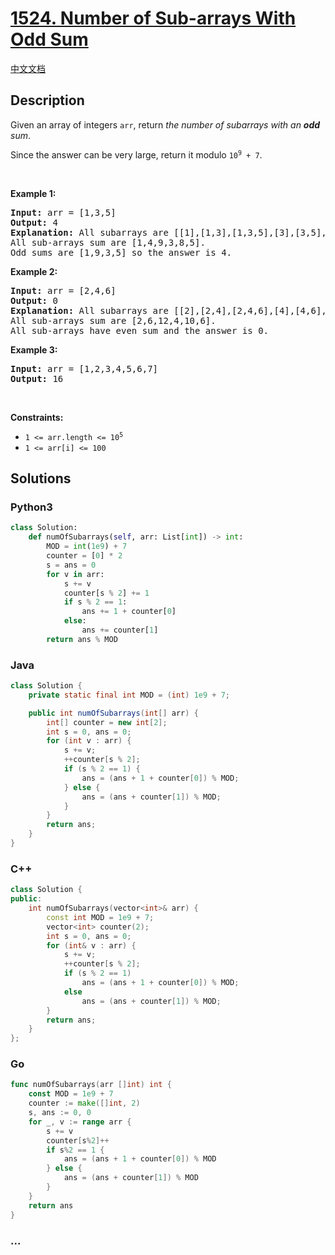 # [1524. Number of Sub-arrays With Odd Sum](https://leetcode.com/problems/number-of-sub-arrays-with-odd-sum)

[中文文档](/solution/1500-1599/1524.Number%20of%20Sub-arrays%20With%20Odd%20Sum/README.md)

## Description

<p>Given an array of integers <code>arr</code>, return <em>the number of subarrays with an <strong>odd</strong> sum</em>.</p>

<p>Since the answer can be very large, return it modulo <code>10<sup>9</sup> + 7</code>.</p>

<p>&nbsp;</p>
<p><strong class="example">Example 1:</strong></p>

<pre>
<strong>Input:</strong> arr = [1,3,5]
<strong>Output:</strong> 4
<strong>Explanation:</strong> All subarrays are [[1],[1,3],[1,3,5],[3],[3,5],[5]]
All sub-arrays sum are [1,4,9,3,8,5].
Odd sums are [1,9,3,5] so the answer is 4.
</pre>

<p><strong class="example">Example 2:</strong></p>

<pre>
<strong>Input:</strong> arr = [2,4,6]
<strong>Output:</strong> 0
<strong>Explanation:</strong> All subarrays are [[2],[2,4],[2,4,6],[4],[4,6],[6]]
All sub-arrays sum are [2,6,12,4,10,6].
All sub-arrays have even sum and the answer is 0.
</pre>

<p><strong class="example">Example 3:</strong></p>

<pre>
<strong>Input:</strong> arr = [1,2,3,4,5,6,7]
<strong>Output:</strong> 16
</pre>

<p>&nbsp;</p>
<p><strong>Constraints:</strong></p>

<ul>
	<li><code>1 &lt;= arr.length &lt;= 10<sup>5</sup></code></li>
	<li><code>1 &lt;= arr[i] &lt;= 100</code></li>
</ul>

## Solutions

<!-- tabs:start -->

### **Python3**

```python
class Solution:
    def numOfSubarrays(self, arr: List[int]) -> int:
        MOD = int(1e9) + 7
        counter = [0] * 2
        s = ans = 0
        for v in arr:
            s += v
            counter[s % 2] += 1
            if s % 2 == 1:
                ans += 1 + counter[0]
            else:
                ans += counter[1]
        return ans % MOD
```

### **Java**

```java
class Solution {
    private static final int MOD = (int) 1e9 + 7;

    public int numOfSubarrays(int[] arr) {
        int[] counter = new int[2];
        int s = 0, ans = 0;
        for (int v : arr) {
            s += v;
            ++counter[s % 2];
            if (s % 2 == 1) {
                ans = (ans + 1 + counter[0]) % MOD;
            } else {
                ans = (ans + counter[1]) % MOD;
            }
        }
        return ans;
    }
}
```

### **C++**

```cpp
class Solution {
public:
    int numOfSubarrays(vector<int>& arr) {
        const int MOD = 1e9 + 7;
        vector<int> counter(2);
        int s = 0, ans = 0;
        for (int& v : arr) {
            s += v;
            ++counter[s % 2];
            if (s % 2 == 1)
                ans = (ans + 1 + counter[0]) % MOD;
            else
                ans = (ans + counter[1]) % MOD;
        }
        return ans;
    }
};
```

### **Go**

```go
func numOfSubarrays(arr []int) int {
	const MOD = 1e9 + 7
	counter := make([]int, 2)
	s, ans := 0, 0
	for _, v := range arr {
		s += v
		counter[s%2]++
		if s%2 == 1 {
			ans = (ans + 1 + counter[0]) % MOD
		} else {
			ans = (ans + counter[1]) % MOD
		}
	}
	return ans
}
```

### **...**

```

```

<!-- tabs:end -->
